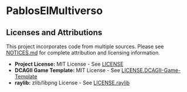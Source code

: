 # PablosElMultiverso

## Licenses and Attributions

This project incorporates code from multiple sources. Please see [NOTICES.md](NOTICES.md) for complete attribution and licensing information.

- **Project License:** MIT License - See [LICENSE](LICENSE)
- **DCAGII Game Template:** MIT License - See [LICENSE.DCAGII-Game-Template](LICENSE.DCAGII-Game-Template)
- **raylib:** zlib/libpng License - See [LICENSE.raylib](LICENSE.raylib)